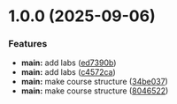 # 1.0.0 (2025-09-06)


### Features

* **main:** add labs ([ed7390b](github.com/pavel-fedotkin/os-intro/commits/ed7390b251dd8077f1a6b9d25c67a04988068c80))
* **main:** add labs ([c4572ca](github.com/pavel-fedotkin/os-intro/commits/c4572ca8e867894b71ae8f35e9440cbb8b6ae631))
* **main:** make course structure ([34be037](github.com/pavel-fedotkin/os-intro/commits/34be0379525001aeae750d4a14ae60567e533609))
* **main:** make course structure ([8046522](github.com/pavel-fedotkin/os-intro/commits/80465226d2986e9c8ae1818c0305304e0541dde9))



